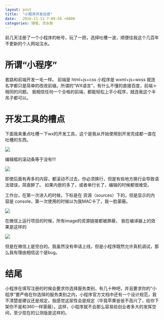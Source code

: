 ```yaml
---
layout: post
title:  "小程序开发后感"
date:   2016-11-11 7:09:56 +0800
categories: 随笔，流水账
---
```


前几天注册了一个小程序的帐号，玩了一把，选择吐槽一波，顺便往我这个几百年不更新的个人网站注水。

# 所谓“小程序”

套路和前端开发一毛一样。
前端是   html+js+css
小程序是  wxml+js+wxss
就连名字都只是简单的改改前缀。所谓的“WX语言”，有什么不懂的直接百度，前端＋相同的问题。
我相信任何一个合格的前端，都能轻松上手小程序，就连我这个半吊子都可以。

# 开发工具的槽点

下面我来重点吐槽一下wx的开发工具，这个是我从开始使用到开发完成都一直在吐槽的东西。

![](http://ww3.sinaimg.cn/mw690/ad4f5c29gw1f9odingeq5j208q05kq35.jpg)

编辑框的滚动条等于没有!!!

![](http://ww4.sinaimg.cn/mw690/ad4f5c29gw1f9odod28x1j20zm1740uv.jpg)

 即使后面有再多的内容，都滚动不过去，你必须换行，但是有些地方换行会导致语法错误，简直醉了。
 如果内嵌的多了，或者单行长了，编辑的时候都很难受。
 
 工作台，在第一次进入的时候，下标是在 资源（sources）下的，但是显示的内容是 console，第一次使用的时候以为我MAC卡了，我一脸蒙蔽。
 
 ![](http://ww2.sinaimg.cn/mw690/ad4f5c29gw1f9odvxll1jj21gi0s67c8.jpg)
 
在微信上运行项目的时候，所有image的资源链接都被屏蔽，
我在编译器上的效果是这样的

![](http://ww4.sinaimg.cn/mw690/ad4f5c29gw1f9odxsxb04j21kw0vs48f.jpg)

但是在微信上是空白的。我虽然没有申请上线，但是小程序既然允许真机调试，那么我有理由相信这个是bug。

# 结尾

小程序在填写注册的时候会要求你选择服务类别，有几十种吧，并且要求你的“小程序”要严格在你选择的服务类别之内，小程序官方文档中还有一个设计规范，我不清楚是建议还是规定，我感觉这尿性会是规定（毕竟苹果爸爸不高兴了，给你下架你不是和360一样蒙蔽）。这样，小程序就不会那么容易给创业者多大的发挥空间，至少现在的公测版是这样的。
 
 
 



